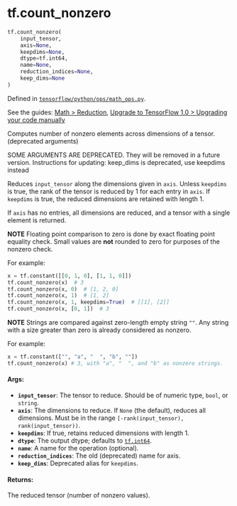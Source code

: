 <div itemscope itemtype="http://developers.google.com/ReferenceObject">
<meta itemprop="name" content="tf.count_nonzero" />
<meta itemprop="path" content="Stable" />
</div>

# tf.count_nonzero

``` python
tf.count_nonzero(
    input_tensor,
    axis=None,
    keepdims=None,
    dtype=tf.int64,
    name=None,
    reduction_indices=None,
    keep_dims=None
)
```



Defined in [`tensorflow/python/ops/math_ops.py`](https://www.tensorflow.org/code/tensorflow/python/ops/math_ops.py).

See the guides: [Math > Reduction](../../../api_guides/python/math_ops.md#Reduction), [Upgrade to TensorFlow 1.0 > Upgrading your code manually](../../../api_guides/python/upgrade.md#Upgrading_your_code_manually)

Computes number of nonzero elements across dimensions of a tensor. (deprecated arguments)

SOME ARGUMENTS ARE DEPRECATED. They will be removed in a future version.
Instructions for updating:
keep_dims is deprecated, use keepdims instead

Reduces `input_tensor` along the dimensions given in `axis`.
Unless `keepdims` is true, the rank of the tensor is reduced by 1 for each
entry in `axis`. If `keepdims` is true, the reduced dimensions
are retained with length 1.

If `axis` has no entries, all dimensions are reduced, and a
tensor with a single element is returned.

**NOTE** Floating point comparison to zero is done by exact floating point
equality check.  Small values are **not** rounded to zero for purposes of
the nonzero check.

For example:

```python
x = tf.constant([[0, 1, 0], [1, 1, 0]])
tf.count_nonzero(x)  # 3
tf.count_nonzero(x, 0)  # [1, 2, 0]
tf.count_nonzero(x, 1)  # [1, 2]
tf.count_nonzero(x, 1, keepdims=True)  # [[1], [2]]
tf.count_nonzero(x, [0, 1])  # 3
```

**NOTE** Strings are compared against zero-length empty string `""`. Any
string with a size greater than zero is already considered as nonzero.

For example:
```python
x = tf.constant(["", "a", "  ", "b", ""])
tf.count_nonzero(x) # 3, with "a", "  ", and "b" as nonzero strings.
```

#### Args:

* <b>`input_tensor`</b>: The tensor to reduce. Should be of numeric type, `bool`,
    or `string`.
* <b>`axis`</b>: The dimensions to reduce. If `None` (the default),
    reduces all dimensions. Must be in the range
    `[-rank(input_tensor), rank(input_tensor))`.
* <b>`keepdims`</b>: If true, retains reduced dimensions with length 1.
* <b>`dtype`</b>: The output dtype; defaults to <a href="../tf/int64.md"><code>tf.int64</code></a>.
* <b>`name`</b>: A name for the operation (optional).
* <b>`reduction_indices`</b>: The old (deprecated) name for axis.
* <b>`keep_dims`</b>: Deprecated alias for `keepdims`.


#### Returns:

The reduced tensor (number of nonzero values).